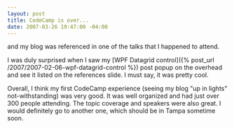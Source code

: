 ```yaml
---
layout: post
title: CodeCamp is over...
date: 2007-03-26 19:47:00 -04:00
---
```


and my blog was referenced in one of the talks that I happened to attend.

I was duly surprised when I saw my [WPF Datagrid control]({% post_url /2007/2007-02-06-wpf-datagrid-control %}) post popup on the overhead and see it listed on the references slide. I must say, it was pretty cool.

Overall, I think my first CodeCamp experience (seeing my blog "up in lights" not-withstanding) was very good. It was well organized and had just over 300 people attending. The topic coverage and speakers were also great. I would definitely go to another one, which should be in Tampa sometime soon.
